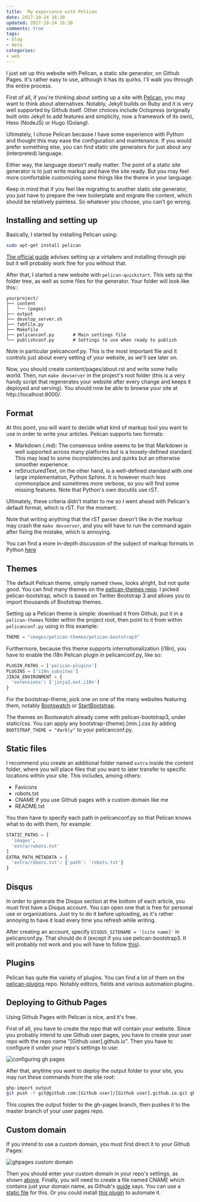 ```yaml
---
title:  My experience with Pelican 	
date: 2017-10-24 16:30
updated: 2017-10-24 16:30
comments: true
tags:
- blog
- meta
categories:
- web
---
```


I just set up this website with Pelican, a static site generator, on Github Pages.
It's rather easy to use, although it has its quirks. I'll walk you through 
the entire process.

First of all, if you're thinking about setting up a site with 
[Pelican](http://docs.getpelican.com/en/stable/),
you may want to think about alternatives. Notably, Jekyll builds on Ruby and it is
very well supported by Github itself. Other choices include Octopress (originally
built onto Jekyll to add features and simplicity, now a framework of its own),
Hexo (NodeJS) or Hugo (Golang). 

Ultimately, I chose Pelican because I have some experience with Python
and thought this may ease the configuration and maintenance. 
If you would prefer something else, you can find static site generators for just 
about any (interpreted) language.

Either way, the language doesn't really matter. The point of a static site
generator is to just write markup and have the site ready. But you may
feel more comfortable customizing some things like the theme in your language.

Keep in mind that if you feel like migrating to another static site generator,
you just have to prepare the new boilerplate and migrate the content, which
should be relatively painless. So whatever you choose, you can't go wrong.

## Installing and setting up

Basically, I started by installing Pelican using:

```bash
sudo apt-get install pelican
```

[The official guide](http://docs.getpelican.com/en/3.7.1/install.html) advises 
setting up a virtalenv and installing through pip but it will probably work 
fine for you without that.

After that, I started a new website with `pelican-quickstart`. This sets up the folder
tree, as well as some files for the generator. Your folder will look like this::

    yourproject/
    ├── content
    │   └── (pages)
    ├── output
    ├── develop_server.sh
    ├── fabfile.py
    ├── Makefile
    ├── pelicanconf.py       # Main settings file
    └── publishconf.py       # Settings to use when ready to publish

Note in particular pelicanconf.py. This is the most important file and it controls just
about every setting of your website, as we'll see later on.

Now, you should create content/pages/about.rst and write some hello world.
Then, run `make devserver` in the project's root folder (this is a very
handy script that regenerates your website after every change and keeps it
deployed and serving).
You should now be able to browse your site at http://localhost:8000/.

## Format

At this point, you will want to decide what kind of markup tool you want to use
in order to write your articles. Pelican supports two formats:

* Markdown (.md): The consensus online seems to be that Markdown is well supported 
  across many platforms but is a loosely-defined standard. This may lead to some 
  inconsistencies and quirks but an otherwise smoother experience.
* reStructuredText, on the other hand, is a well-defined standard with one large 
  implementation, Python Sphinx. It is however much less commonplace and
  sometimes more verbose, so you will find some missing features. 
  Note that Python's own docutils use rST.

Ultimately, these criteria didn't matter to me so I went ahead with Pelican's 
default format, which is rST. For the moment.

Note that writing anything that the rST parser doesn't like
in the markup may crash the `make devserver`, and you 
will have to run the command again after fixing the mistake, which is annoying.

You can find a more in-depth discussion of the subject of markup formats in Python
[here](https://coderwall.com/p/vemncg/what-is-the-difference-rest-docutils-sphinx-readthedocs)

## Themes

The default Pelican theme, simply named `theme`, looks alright, but not quite
good. You can find many themes on the 
[pelican-themes repo](https://github.com/getpelican/pelican-themes/).
I picked pelican-bootstrap, which is based on Twitter Bootstrap 3 and allows you to
import thousands of Bootstrap themes.

Setting up a Pelican theme is simple: download it from Github, put it in a 
`pelican-themes` folder within the project root, then point to it from 
within `pelicanconf.py` using in this example:

```python
THEME = "images/pelican-themes/pelican-bootstrap3"
```

Furthermore, because this theme supports internationalization (i18n), you have
to enable the i18n Pelican plugin in pelicanconf.py, like so:

```python
PLUGIN_PATHS = ['pelican-plugins']
PLUGINS = ['i18n_subsites']
JINJA_ENVIRONMENT = {
  'extensions': ['jinja2.ext.i18n']
}
```

For the bootstrap-theme, pick one on one of the many websites featuring them, 
notably [Bootswatch](https://bootswatch.com/) 
or [StartBootstrap](https://startbootstrap.com/).

The themes on Bootswatch already come with pelican-bootstrap3, under static/css.
You can apply any bootstrap-(theme).[min.].css by adding 
`BOOTSTRAP_THEME = "darkly"` to your pelicanconf.py.

## Static files

I recommend you create an additional folder named ``extra`` inside the content 
folder, where you will place files that you want to later transfer to specific 
locations within your site. This includes, among others:

* Favicons
* robots.txt
* CNAME if you use Github pages with a custom domain like me
* README.txt

You then have to specify each path in pelicanconf.py so that Pelican
knows what to do with them, for example:

```python
STATIC_PATHS = [
  'images', 
  'extra/robots.txt'
]
EXTRA_PATH_METADATA = {
  'extra/robots.txt': {'path': 'robots.txt'}
}
```

## Disqus

In order to generate the Disqus section at the bottom of each article, 
you must first have a Disqus account. You can open one that is free 
for personal use or organizations. Just try to do it before uploading,
as it's rather annoying to have it load every time you refresh while writing.

After creating an account, specify `DISQUS_SITENAME = '[site name]'` in pelicanconf.py. 
That should do it (except if you use pelican-bootstrap3.  It will probably not work and 
you will have to follow 
[this](https://github.com/DandyDev/pelican-bootstrap3/issues/219#issuecomment-129460703>)).

## Plugins

Pelican has quite the variety of plugins. You can find a lot of them on
the [pelican-plugins](https://github.com/getpelican/pelican-plugins>) repo.
Notably editors, fields and various automation plugins.

## Deploying to Github Pages

Using Github Pages with Pelican is nice, and it's free.

First of all, you have to create the repo that will contain your website.
Since you probably intend to use Github user pages, you have to create your
user repo with the repo name "[Github user].github.io". 
Then you have to configure it under your repo's settings to use:

![configuring gh pages](/images/20-pelican-experience/configure-ghpages.png)

After that, anytime you want to deploy the output folder to your site, you
may run these commands from the site root:

```bash
ghp-import output
git push -f git@github.com:[Github user]/[Github user].github.io.git gh-pages:master
```

This copies the output folder to the gh-pages branch, then pushes it to the
master branch of your user pages repo.

## Custom domain

If you intend to use a custom domain, you must first direct it to your Github Pages:

![ghpages custom domain](/images/20-pelican-experience/ghpages-custom-domain.png)

Then you should enter your custom domain in your repo's settings,
as shown [above](#deploying-to-github-pages). Finally, you will
need to create a file named CNAME which contains just your domain name, as Github's
[guide](https://help.github.com/articles/setting-up-a-custom-subdomain/) says.
You can use a [static file](#static-files) for this. Or you could install 
[this plugin](https://github.com/MinchinWeb/minchin.pelican.plugins.cname) to
automate it.

